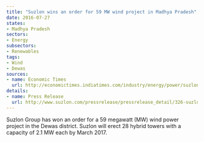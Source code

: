 ```yaml
---
title: "Suzlon wins an order for 59 MW wind project in Madhya Pradesh"
date: 2016-07-27
states:
- Madhya Pradesh
sectors:
- Energy
subsectors:
- Renewables
tags:
- Wind
- Dewas
sources:
- name: Economic Times
  url: http://economictimes.indiatimes.com/industry/energy/power/suzlon-bags-58-8-mw-project-in-madhya-pradesh/articleshow/53314593.cms
details:
- name: Press Release
  url: http://www.suzlon.com/pressrelease/pressrelease_detail/326-suzlon-bags-5880-mw-repeat-turnkey-order-from-leading-independent-power-producer-ipp/2017
---
```


Suzlon Group has won an order for a 59 megawatt (MW) wind power project in the Dewas district. Suzlon will erect 28 hybrid towers with a capacity of 2.1 MW each by March 2017.
